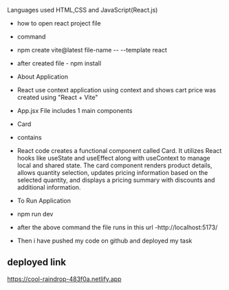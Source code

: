 Languages used
HTML,CSS and JavaScript(React.js)
- how to open react project file
- command 
- npm create vite@latest file-name -- --template react
- after created file - npm install
- About Application
- React use context application using context and shows cart price was created using "React + Vite"
- App.jsx File includes 1 main components
- Card
 - contains
  - React code creates a functional component called Card. It utilizes React hooks like useState and useEffect along with useContext to manage local and shared state. The card component renders product details, allows quantity selection, updates pricing information based on the selected quantity, and displays a pricing summary with discounts and additional information.

- To Run Application
 - npm run dev
- after the above command 
the file runs in this url -http://localhost:5173/

- Then i have pushed my code on github and 
deployed my task 

deployed link
-
https://cool-raindrop-483f0a.netlify.app
